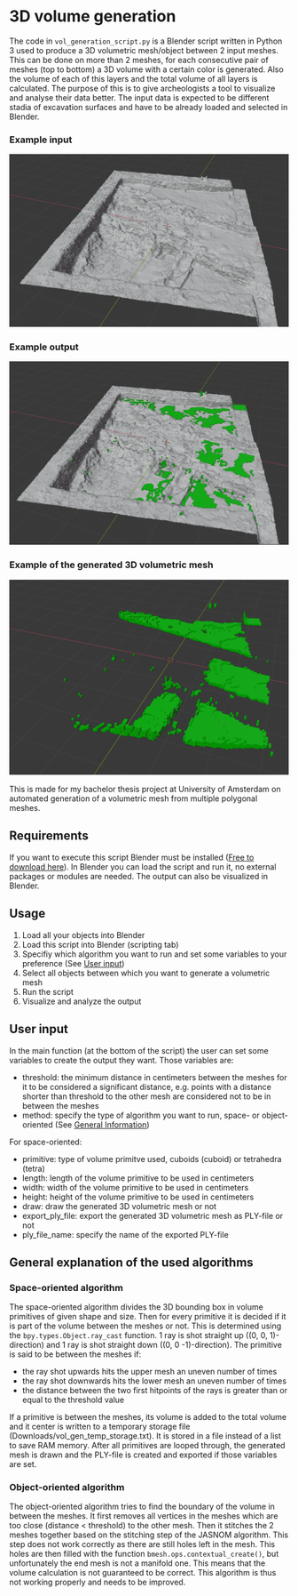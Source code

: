 # 3D volume generation
The code in `vol_generation_script.py` is a Blender script written in Python 3 used to produce a 3D volumetric mesh/object between 2 input meshes. This can be done on more than 2 meshes, for each consecutive pair of meshes (top to bottom) a 3D volume with a certain color is generated. Also the volume of each of this layers and the total volume of all layers is calculated. The purpose of this is to give archeologists a tool to visualize and analyse their data better. The input data is expected to be different stadia of excavation surfaces and have to be already loaded and selected in Blender.

### Example input
![Example input](/Images/before_meshes.png "Exaple input")

### Example output
![Example output](/Images/after_with_original.png "Example output")

### Example of the generated 3D volumetric mesh
![Generated 3D volumetric mesh](/Images/after_no_originals.png "Generated 3D volumetric mesh")

This is made for my bachelor thesis project at University of Amsterdam on automated generation of a volumetric mesh from multiple polygonal meshes.


## Requirements
If you want to execute this script Blender must be installed ([Free to download here](https://www.blender.org/)). In Blender you can load the script and run it, no external packages or modules are needed. The output can also be visualized in Blender.

## Usage
1. Load all your objects into Blender
2. Load this script into Blender (scripting tab)
3. Specifiy which algorithm you want to run and set some variables to your preference (See [User input](#user-input))
4. Select all objects between which you want to generate a volumetric mesh
5. Run the script
6. Visualize and analyze the output

## User input
In the main function (at the bottom of the script) the user can set some variables to create the output they want. Those variables are:
- threshold: the minimum distance in centimeters between the meshes for it to be considered a significant distance, e.g. points with a distance shorter than threshold to the other mesh are considered not to be in between the meshes
- method: specify the type of algorithm you want to run, space- or object-oriented (See [General Information](#general-explanation-of-the-used-algorithms))

For space-oriented:
- primitive: type of volume primitve used, cuboids (cuboid) or tetrahedra (tetra)
- length: length of the volume primitive to be used in centimeters
- width: width of the volume primitive to be used in centimeters
- height: height of the volume primitive to be used in centimeters
- draw: draw the generated 3D volumetric mesh or not
- export_ply_file: export the generated 3D volumetric mesh as PLY-file or not
- ply_file_name: specify the name of the exported PLY-file

## General explanation of the used algorithms
### Space-oriented algorithm
The space-oriented algorithm divides the 3D bounding box in volume primitives of given shape and size. Then for every primitive it is decided if it is part of the volume between the meshes or not. This is determined using the `bpy.types.Object.ray_cast` function. 1 ray is shot straight up ((0, 0, 1)-direction) and 1 ray is shot straight down ((0, 0 -1)-direction). The primitive is said to be between the meshes if:
- the ray shot upwards hits the upper mesh an uneven number of times
- the ray shot downwards hits the lower mesh an uneven number of times
- the distance between the two first hitpoints of the rays is greater than or equal to the threshold value

If a primitive is between the meshes, its volume is added to the total volume and it center is written to a temporary storage file (Downloads/vol_gen_temp_storage.txt). It is stored in a file instead of a list to save RAM memory. After all primitives are looped through, the generated mesh is drawn and the PLY-file is created and exported if those variables are set.

### Object-oriented algorithm
The object-oriented algorithm tries to find the boundary of the volume in between the meshes. It first removes all vertices in the meshes which are too close (distance < threshold) to the other mesh. Then it stitches the 2 meshes together based on the stitching step of the JASNOM algorithm. This step does not work correctly as there are still holes left in the mesh. This holes are then filled with the function `bmesh.ops.contextual_create()`, but unfortunately the end mesh is not a manifold one. This means that the volume calculation is not guaranteed to be correct. This algorithm is thus not working properly and needs to be improved.
